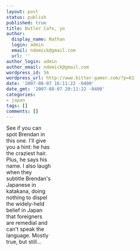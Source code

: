 ```yaml
---
layout: post
status: publish
published: true
title: Butler Cafe, yo
author:
  display_name: Nathan
  login: admin
  email: ndemick@gmail.com
  url: ''
author_login: admin
author_email: ndemick@gmail.com
wordpress_id: 56
wordpress_url: http://www.bitter-gamer.com/?p=61
date: '2007-08-07 16:11:22 -0400'
date_gmt: '2007-08-07 20:11:22 -0400'
categories:
- japan
tags: []
comments: []
---
```

<div style="width: 364px; float: right; margin: 0px 0px 20px 20px">
<object width="364" height="300"><param name="movie" value="http://www.youtube.com/v/jDdX3LXPdqQ"></param><param name="wmode" value="transparent"></param><embed src="http://www.youtube.com/v/jDdX3LXPdqQ" type="application/x-shockwave-flash" wmode="transparent" width="364" height="300"></embed></object>
</div>
<p>See if you can spot Brendan in this one. I'll give you a hint: he has the craziest hair. Plus, he says his name. I also laugh when they subtitle Brendan's Japanese in katakana, doing nothing to dispel the widely-held belief in Japan that foreigners are remedial and can't speak the language. Mostly true, but still...<br />
<br style="clear: right" /></p>
